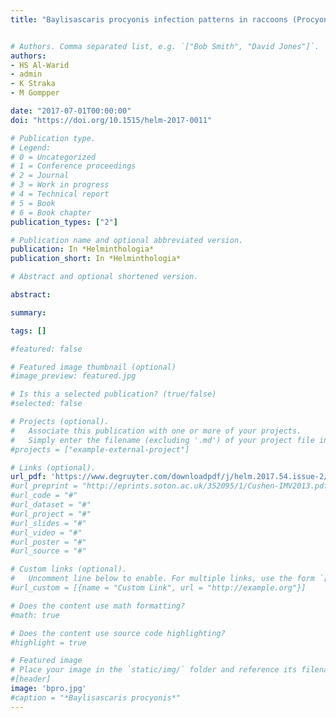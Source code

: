 ```yaml
---
title: "Baylisascaris procyonis infection patterns in raccoons (Procyon lotor) from Missouri and Arkansas, USA"


# Authors. Comma separated list, e.g. `["Bob Smith", "David Jones"]`.
authors: 
- HS Al-Warid
- admin
- K Straka
- M Gompper

date: "2017-07-01T00:00:00"
doi: "https://doi.org/10.1515/helm-2017-0011"

# Publication type.
# Legend:
# 0 = Uncategorized
# 1 = Conference proceedings
# 2 = Journal
# 3 = Work in progress
# 4 = Technical report
# 5 = Book
# 6 = Book chapter
publication_types: ["2"]

# Publication name and optional abbreviated version.
publication: In *Helminthologia*
publication_short: In *Helminthologia*

# Abstract and optional shortened version.

abstract: 

summary: 

tags: []

#featured: false

# Featured image thumbnail (optional)
#image_preview: featured.jpg

# Is this a selected publication? (true/false)
#selected: false

# Projects (optional).
#   Associate this publication with one or more of your projects.
#   Simply enter the filename (excluding '.md') of your project file in `content/project/`.
#projects = ["example-external-project"]

# Links (optional).
url_pdf: 'https://www.degruyter.com/downloadpdf/j/helm.2017.54.issue-2/helm-2017-0011/helm-2017-0011.pdf'
#url_preprint = "http://eprints.soton.ac.uk/352095/1/Cushen-IMV2013.pdf"
#url_code = "#"
#url_dataset = "#"
#url_project = "#"
#url_slides = "#"
#url_video = "#"
#url_poster = "#"
#url_source = "#"

# Custom links (optional).
#   Uncomment line below to enable. For multiple links, use the form `[{...}, {...}, {...}]`.
#url_custom = [{name = "Custom Link", url = "http://example.org"}]

# Does the content use math formatting?
#math: true

# Does the content use source code highlighting?
#highlight = true

# Featured image
# Place your image in the `static/img/` folder and reference its filename below, e.g. `image = "example.jpg"`.
#[header]
image: 'bpro.jpg'
#caption = "*Baylisascaris procyonis*"
---
```

